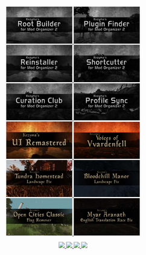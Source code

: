 <p align="center">
  <a href="https://kezyma.github.io/?p=rootbuilder" style="border:none!important;">
    <img src="https://raw.githubusercontent.com/Kezyma/kezyma.github.io/main/img/rootbuilder/thumbnail.jpg" width="175" />
  </a>
  <a href="https://kezyma.github.io/?p=pluginfinder" style="border:none!important;">
    <img src="https://raw.githubusercontent.com/Kezyma/kezyma.github.io/main/img/pluginfinder/thumbnail.jpg" width="175" />
  </a>
  <a href="https://kezyma.github.io/?p=reinstaller">
    <img src="https://raw.githubusercontent.com/Kezyma/kezyma.github.io/main/img/reinstaller/thumbnail.jpg" width="175" />
  </a>
  <a href="https://kezyma.github.io/?p=shortcutter">
    <img src="https://raw.githubusercontent.com/Kezyma/kezyma.github.io/main/img/shortcutter/thumbnail.jpg" width="175" />
  </a>
  <a href="https://kezyma.github.io/?p=curationclub">
    <img src="https://raw.githubusercontent.com/Kezyma/kezyma.github.io/main/img/curationclub/thumbnail.jpg" width="175" />
  </a>
  <a href="https://kezyma.github.io/?p=profilesync">
    <img src="https://raw.githubusercontent.com/Kezyma/kezyma.github.io/main/img/profilesync/thumbnail.jpg" width="175" />
  </a>
  <a href="https://www.nexusmods.com/morrowind/mods/48987">
    <img src="https://raw.githubusercontent.com/Kezyma/kezyma.github.io/main/img/uiremastered/thumbnail.jpg" width="175" />
  </a>
  <a href="https://www.nexusmods.com/morrowind/mods/52279">
    <img src="https://raw.githubusercontent.com/Kezyma/kezyma.github.io/main/img/voicesofvvardenfell/thumbnail.jpg" width="175" />
  </a>
  <a href="https://www.nexusmods.com/skyrimspecialedition/mods/16978">
    <img src="https://raw.githubusercontent.com/Kezyma/kezyma.github.io/main/img/tundrahomestead/thumbnail.jpg" width="175" />
  </a>
  <a href="https://www.nexusmods.com/skyrimspecialedition/mods/60791">
    <img src="https://raw.githubusercontent.com/Kezyma/kezyma.github.io/main/img/bloodchillmanor/thumbnail.jpg" width="175" />
  </a>
  <a href="https://www.nexusmods.com/oblivion/mods/51080">
    <img src="https://raw.githubusercontent.com/Kezyma/kezyma.github.io/main/img/opencities/thumbnail.jpg" width="175" />
  </a>
  <a href="https://www.nexusmods.com/morrowind/mods/49823">
    <img src="https://raw.githubusercontent.com/Kezyma/kezyma.github.io/main/img/myararanath/thumbnail.jpg" width="175" />
  </a>
</p>

<p align="center">
  <a href="https://kezyma.github.io/">
    <img src="https://kezyma.github.io/ico/favicon-32x32.png" />
  </a>
  <a href="https://www.nexusmods.com/users/20136784">
    <img src="https://kezyma.github.io/img/svg/nexus-svg.svg" />
  </a>
  <a href="https://www.patreon.com/KezymaOnline">
    <img src="https://kezyma.github.io/img/svg/patreon-svg.svg" />
  </a>
  <a href="https://www.paypal.com/paypalme/Kezyma">
    <img src="https://kezyma.github.io/img/svg/paypal-svg.svg" />
  </a>
</p>

